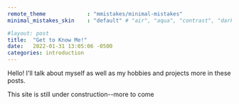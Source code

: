 ```yaml
---
remote_theme             : "mmistakes/minimal-mistakes"
minimal_mistakes_skin    : "default" # "air", "aqua", "contrast", "dark", "dirt", "neon", "mint", "plum", "sunrise"

#layout: post
title:  "Get to Know Me!"
date:   2022-01-31 13:05:06 -0500
categories: introduction
---
```

Hello!  I'll talk about myself as well as my hobbies and projects more in these posts.  

This site is still under construction--more to come